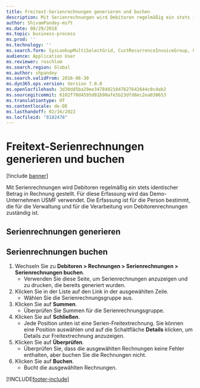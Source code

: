 ```yaml
---
title: Freitext-Serienrechnungen generieren und buchen
description: Mit Serienrechnungen wird Debitoren regelmäßig ein stets identischer Betrag in Rechnung gestellt.
author: ShivamPandey-msft
ms.date: 08/29/2018
ms.topic: business-process
ms.prod: ''
ms.technology: ''
ms.search.form: SysLookupMultiSelectGrid, CustRecurrenceInvoiceGroup, CustFreeInvoice, CustRecurrenceInvoiceTotals
audience: Application User
ms.reviewer: roschlom
ms.search.region: Global
ms.author: shpandey
ms.search.validFrom: 2016-06-30
ms.dyn365.ops.version: Version 7.0.0
ms.openlocfilehash: 3d30dd5ba29ee34784921047627642644c0c4ab2
ms.sourcegitcommit: 6102f70d4595d01b90afe5b23dfd8ec2ea030653
ms.translationtype: HT
ms.contentlocale: de-DE
ms.lasthandoff: 02/16/2022
ms.locfileid: "8182478"
---
```

# <a name="generate-and-post-recurring-free-text-invoices"></a>Freitext-Serienrechnungen generieren und buchen

[!include [banner](../../includes/banner.md)]

Mit Serienrechnungen wird Debitoren regelmäßig ein stets identischer Betrag in Rechnung gestellt. Für diese Erfassung wird das Demo-Unternehmen USMF verwendet. Die Erfassung ist für die Person bestimmt, die für die Verwaltung und für die Verarbeitung von Debitorenrechnungen zuständig ist.


## <a name="generate-recurring-invoices"></a>Serienrechnungen generieren

## <a name="post-recurring-invoices"></a>Serienrechnungen buchen
1. Wechseln Sie zu **Debitoren > Rechnungen > Serienrechnungen > Serienrechnungen buchen**.
    * Verwenden Sie diese Seite, um Serienrechnungen anzuzeigen und zu drucken, die bereits generiert wurden.  
2. Klicken Sie in der Liste auf den Link in der ausgewählten Zeile.
    * Wählen Sie die Serienrechnungsgruppe aus.  
3. Klicken Sie auf **Summen**.
    * Überprüfen Sie Summen für die Serienrechnungsgruppe.  
4. Klicken Sie auf **Schließen**.
    * Jede Position unten ist eine Serien-Freitextrechnung. Sie können eine Position auswählen und auf die Schaltfläche **Details** klicken, um Details zur Freitextrechnung anzuzeigen.  
5. Klicken Sie auf **Überprüfen**.
    * Überprüfen Sie, dass die ausgewählten Rechnungen keine Fehler enthalten, aber buchen Sie die Rechnungen nicht.  
6. Klicken Sie auf **Buchen**.
    * Bucht die ausgewählten Rechnungen.  



[!INCLUDE[footer-include](../../../includes/footer-banner.md)]
